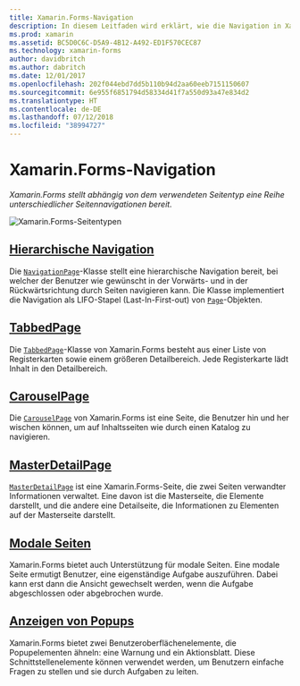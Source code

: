```yaml
---
title: Xamarin.Forms-Navigation
description: In diesem Leitfaden wird erklärt, wie die Navigation in Xamarin.Forms-Apps durchgeführt wird. Xamarin.Forms stellt abhängig von dem verwendeten Seitentyp eine Reihe unterschiedlicher Seitennavigationen bereit.
ms.prod: xamarin
ms.assetid: BC5D0C6C-D5A9-4B12-A492-ED1F570CEC87
ms.technology: xamarin-forms
author: davidbritch
ms.author: dabritch
ms.date: 12/01/2017
ms.openlocfilehash: 202f044ebd7dd5b110b94d2aa60eeb7151150607
ms.sourcegitcommit: 6e955f6851794d58334d41f7a550d93a47e834d2
ms.translationtype: HT
ms.contentlocale: de-DE
ms.lasthandoff: 07/12/2018
ms.locfileid: "38994727"
---
```

# <a name="xamarinforms-navigation"></a>Xamarin.Forms-Navigation

_Xamarin.Forms stellt abhängig von dem verwendeten Seitentyp eine Reihe unterschiedlicher Seitennavigationen bereit._

![](images/page-types.png "Xamarin.Forms-Seitentypen")

## <a name="hierarchical-navigationhierarchicalmd"></a>[Hierarchische Navigation](hierarchical.md)

Die [`NavigationPage`](xref:Xamarin.Forms.NavigationPage)-Klasse stellt eine hierarchische Navigation bereit, bei welcher der Benutzer wie gewünscht in der Vorwärts- und in der Rückwärtsrichtung durch Seiten navigieren kann. Die Klasse implementiert die Navigation als LIFO-Stapel (Last-In-First-out) von [`Page`](xref:Xamarin.Forms.Page)-Objekten.

## <a name="tabbedpagetabbed-pagemd"></a>[TabbedPage](tabbed-page.md)

Die [`TabbedPage`](xref:Xamarin.Forms.TabbedPage)-Klasse von Xamarin.Forms besteht aus einer Liste von Registerkarten sowie einem größeren Detailbereich. Jede Registerkarte lädt Inhalt in den Detailbereich.

## <a name="carouselpagecarousel-pagemd"></a>[CarouselPage](carousel-page.md)

Die [`CarouselPage`](xref:Xamarin.Forms.CarouselPage) von Xamarin.Forms ist eine Seite, die Benutzer hin und her wischen können, um auf Inhaltsseiten wie durch einen Katalog zu navigieren.

## <a name="masterdetailpagemaster-detail-pagemd"></a>[MasterDetailPage](master-detail-page.md)

[`MasterDetailPage`](xref:Xamarin.Forms.MasterDetailPage) ist eine Xamarin.Forms-Seite, die zwei Seiten verwandter Informationen verwaltet. Eine davon ist die Masterseite, die Elemente darstellt, und die andere eine Detailseite, die Informationen zu Elementen auf der Masterseite darstellt.

## <a name="modal-pagesmodalmd"></a>[Modale Seiten](modal.md)

Xamarin.Forms bietet auch Unterstützung für modale Seiten. Eine modale Seite ermutigt Benutzer, eine eigenständige Aufgabe auszuführen. Dabei kann erst dann die Ansicht gewechselt werden, wenn die Aufgabe abgeschlossen oder abgebrochen wurde.

## <a name="displaying-pop-upspop-upsmd"></a>[Anzeigen von Popups](pop-ups.md)

Xamarin.Forms bietet zwei Benutzeroberflächenelemente, die Popupelementen ähneln: eine Warnung und ein Aktionsblatt. Diese Schnittstellenelemente können verwendet werden, um Benutzern einfache Fragen zu stellen und sie durch Aufgaben zu leiten.
